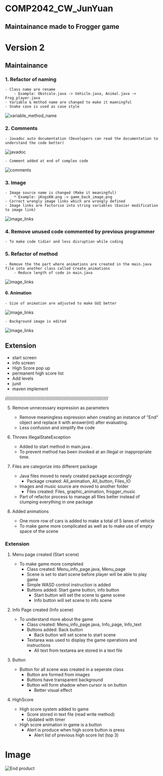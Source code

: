 # COMP2042_CW_JunYuan
## Maintainance made to Frogger game

# Version 2
## Maintainance 
### 1. Refactor of naming
    - Class name are rename
        - Example: Obstcale.java -> Vehicle.java, Animal.java -> Frog_player.java
    - Variable & method name are changed to make it maeningful
    - Snake case is used as case style
![variable_method_name](./image/maintain_1.png)

### 2. Comments 
    - Javadoc auto documentation (Developers can read the documentation to understand the code better)
![javadoc](./image/maintain_2.png)

    - Comment added at end of complex code
![comments](./image/maintain_3.png) 

### 3. Image
    - Image source name is changed (Make it meaningful)
        * Example: iKogsKW.png -> game_back_image.png
    - Correct wrongly image links which are wrongly defined
    - Image links are factorise into string variables (Easier modification to image link)
![image_links](./image/maintain_4.png) 

### 4. Remove unused code commented by previous programmer
    - To make code tidier and less disruption while coding

### 5. Refactor of method
    - Remove the the part where animations are created in the main.java file into another class called Create_animations
        - Reduce length of code in main.java
![image_links](./image/maintain_5.png) 

#### 6. Animation
    - Size of animation are adjusted to make GUI better
![image_links](./image/maintain_6.png)    

    - Background image is edited
![image_links](./image/maintain_7.png)        



## Extension
* start screen
* info screen
* High Score pop up 
* permanent high score list 
* Add levels
* junit
* maven implement 


///////////////////////////////////////////////////////////////////

5. Remove unnecessary expression as parameters
    - Remove meaningless expression when creating an instance of "End" object and replace it with answer(int) after evaluating.
    - Less confusion and simplify the code

6. Throws IllegalStateException
    - Added to start method in main.java .
    - To prevent method has been invoked at an illegal or inappropriate time.

11. Files are categorize into different package
    - Java files moved to newly created package accordingly 
        - Package created: All_animation, All_button, Files_IO
    - Images and music source are moved to another folder
        - Files created: Files, graphic_animation, frogger_music
    - Part of refactor process to manage all files better instead of clumping everything in one package

12. Added animations
    - One more row of cars is added to make a total of 5 lanes of vehicle
    - To make game more complicated as well as to make use of empty space of the scene

### Extension

1. Menu page created (Start scene)
    - To make game more completed 
        - Class created: Menu_info_page.java, Menu_page
        - Scene is set to start scene before player will be able to play game
        - Simple WASD control instruction is added
        - Buttons added: Start game button, info button
            - Start button will set the scene to game scene
            - Info button will set scene to info scene

2. Info Page created (Info scene)
    - To understand more about the game 
        - Class created: Menu_info_page.java, Info_page, Info_text
        - Buttons added: Back button
            - Back button will set scene to start scene
        - Textarea was used to display the game operations and instructions
            - All text from textarea are stored in a text file

3. Button
    - Button for all scene was created in a seperate class
        - Button are formed from images
        - Buttons have transparent background
        - Button will form shadow when cursor is on button
            - Better visual effect 

4. HighScore
    - High score system added to game 
        - Score stored in text file (read write method)
        - Updated with timer
    - High score animation in game is a button
        - Alert is produce when high score button is press
            - Alert list of previous high score list (top 3)


# Image
![End product](./image/version_301120.png)

            